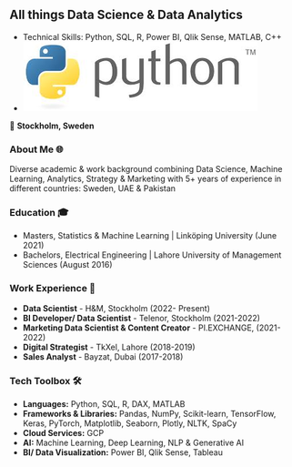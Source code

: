 ## All things Data Science & Data Analytics

- Technical Skills: Python, SQL, R, Power BI, Qlik Sense, MATLAB, C++
- ![Python](/assets/python2.jpeg.jfif)

📍 **Stockholm, Sweden**

### About Me 🌐
Diverse academic & work background combining Data Science, Machine Learning, Analytics, Strategy & Marketing with 5+ years of experience in different countries: Sweden, UAE & Pakistan

### Education 🎓

- Masters, Statistics & Machine Learning | Linköping University (June 2021)
- Bachelors, Electrical Engineering | Lahore University of Management Sciences (August 2016)

### Work Experience 🌟

- **Data Scientist** - H&M, Stockholm (2022- Present)
- **BI Developer/ Data Scientist** - Telenor, Stockholm (2021-2022)
- **Marketing Data Scientist & Content Creator** - PI.EXCHANGE, (2021-2022)
- **Digital Strategist** - TkXel, Lahore (2018-2019)
- **Sales Analyst** - Bayzat, Dubai (2017-2018)

### Tech Toolbox 🛠️
- **Languages:** Python, SQL, R, DAX, MATLAB
- **Frameworks & Libraries:** Pandas, NumPy, Scikit-learn, TensorFlow, Keras, PyTorch, Matplotlib, Seaborn, Plotly, NLTK, SpaCy
- **Cloud Services:** GCP
- **AI:** Machine Learning, Deep Learning, NLP & Generative AI
- **BI/ Data Visualization:** Power BI, Qlik Sense, Tableau


